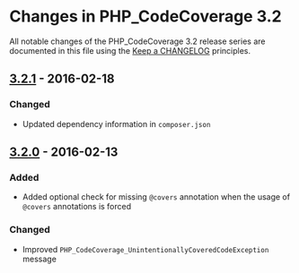 # Changes in PHP_CodeCoverage 3.2

All notable changes of the PHP_CodeCoverage 3.2 release series are documented in this file using
the [Keep a CHANGELOG](http://keepachangelog.com/) principles.

## [3.2.1] - 2016-02-18

### Changed

* Updated dependency information in `composer.json`

## [3.2.0] - 2016-02-13

### Added

* Added optional check for missing `@covers` annotation when the usage of `@covers` annotations is forced

### Changed

* Improved `PHP_CodeCoverage_UnintentionallyCoveredCodeException` message

[3.2.1]: https://github.com/sebastianbergmann/php-code-coverage/compare/3.2.0...3.2.1

[3.2.0]: https://github.com/sebastianbergmann/php-code-coverage/compare/3.1...3.2.0

